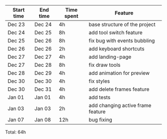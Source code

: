 | Start time    | End time           | Time spent | Feature |
| ------------- |--------------------| -----------| --------|
| Dec 23        | Dec 24             | 4h         |base structure of the project |
| Dec 24        | Dec 25             | 8h         | add tool switch feature    |
| Dec 25        | Dec 26             | 8h         | fix bug with events bubbling   |
| Dec 26        | Dec 26             | 2h         |  add keyboard shortcuts    |
| Dec 27        | Dec 27             | 4h         |  add landing-page   |
| Dec 27        | Dec 28             | 8h         |  fix draw tools |
| Dec 28        | Dec 29             | 4h         |  add animation for preview |
| Dec 30        | Dec 30             | 4h         |  fix styles |
| Dec 30        | Dec 31             | 4h         |  add delete frames feature |
| Jan 01        | Jan 01             | 4h         |  add tests |
| Jan 03        | Jan 03             | 2h         |  add changing active frame feature |
| Jan 07        | Jan 08             | 12h         |  bug fixing |

Total: 64h